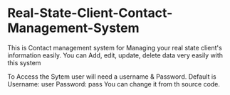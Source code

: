 # Real-State-Client-Contact-Management-System
This is Contact management system for Managing your real state client's information easily. You can Add, edit, update, delete data very easily with this system

To Access the Sytem user will need a username & Password. Default is
Username: user
Password: pass
You can change it from th source code.

